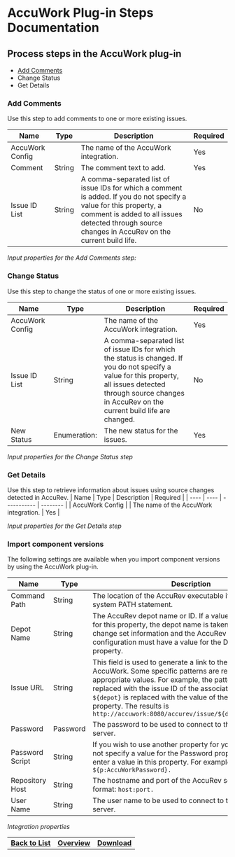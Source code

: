 
# AccuWork Plug-in Steps Documentation

## Process steps in the AccuWork plug-in

* [Add Comments](#add-comments)
* Change Status
* Get Details

### Add Comments

Use this step to add comments to one or more existing issues.

| Name | Type | Description | Required |
| ---- | ---- | ----------- | -------- |
| AccuWork Config | | The name of the AccuWork integration.| Yes |
| Comment | String | The comment text to add.| Yes |
| Issue ID List | String | A comma-separated list of issue IDs for which a comment is added. If you do not specify a value for this property, a comment is added to all issues detected through source changes in AccuRev on the current build life.| No |

_Input properties for the Add Comments step:_

### Change Status

Use this step to change the status of one or more existing issues.

| Name | Type | Description | Required |
| ---- | ---- | ----------- | -------- |
| AccuWork Config | | The name of the AccuWork integration. | Yes |
| Issue ID List | String | A comma-separated list of issue IDs for which the status is changed. If you do not specify a value for this property, all issues detected through source changes in AccuRev on the current build life are changed. | No |
| New Status | Enumeration: | The new status for the issues. | Yes |

_Input properties for the Change Status step_

### Get Details

Use this step to retrieve information about issues using source changes detected in AccuRev.
| Name | Type | Description | Required |
| ---- | ---- | ----------- | -------- |
| AccuWork Config | | The name of the AccuWork integration. | Yes |

_Input properties for the Get Details step_

### Import component versions

The following settings are available when you import component versions by using the AccuWork plug-in.

| Name | Type | Description |
| ---- | ---- | ----------- |
| Command Path | String | The location of the AccuRev executable if not on the system PATH statement. |
| Depot Name | String | The AccuRev depot name or ID. If a value is not specified for this property, the depot name is taken from the AccuRev change set information and the AccuRev repository configuration must have a value for the Depot Name property. |
| Issue URL | String | This field is used to generate a link to the issue page within AccuWork. Some specific patterns are replaced with the appropriate values. For example, the pattern `${issueId}` is replaced with the issue ID of the associated issue and `${depot}` is replaced with the value of the Depot Name property. The results is `http://accuwork:8080/accurev/issue/${depot}/${issueId}.` |
| Password | Password | The password to be used to connect to the AccuWork server. |
| Password Script | String | If you wish to use another property for your password, do not specify a value for the Password property, instead; enter a value in this property. For example: `${p:AccuWorkPassword}.` |
| Repository Host | String | The hostname and port of the AccuRev server. Specify in format: `host:port.` |
| User Name | String | The user name to be used to connect to the AccuWork server. |

_Integration properties_

|                     |                                      |                                       |
|:----------------------|:------------------------------------:|:-------------------------------------:|
| **[Back to List](../../index.md)** | **[Overview](./overview.md)** |**[Download](./download.md)** |
